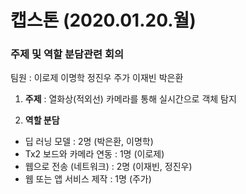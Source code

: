 # 캡스톤 (2020.01.20.월)
### 주제 및 역할 분담관련 회의
팀원 : 이로제 이명학 정진우 주가 이재빈 박은환
1.	<b>주제</b> : 열화상(적외선) 카메라를 통해 실시간으로 객체 탐지

2.	<b>역할 분담</b>
-	딥 러닝 모델 : 2명 (박은환, 이명학)
-	Tx2 보드와 카메라 연동 : 1명 (이로제)
-	웹으로 전송 (네트워크) : 2명 (이재빈, 정진우)
-	웹 또는 앱 서비스 제작 : 1명 (주가)
